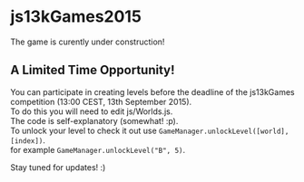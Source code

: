 # js13kGames2015
The game is curently under construction!

## A Limited Time Opportunity!
You can participate in creating levels before the deadline of the js13kGames competition (13:00 CEST, 13th September 2015).  
To do this you will need to edit js/Worlds.js.  
The code is self-explanatory (somewhat! :p).  
To unlock your level to check it out use <code>GameManager.unlockLevel([world], [index])</code>.  
for example <code>GameManager.unlockLevel("B", 5)</code>.  

Stay tuned for updates!  :)
